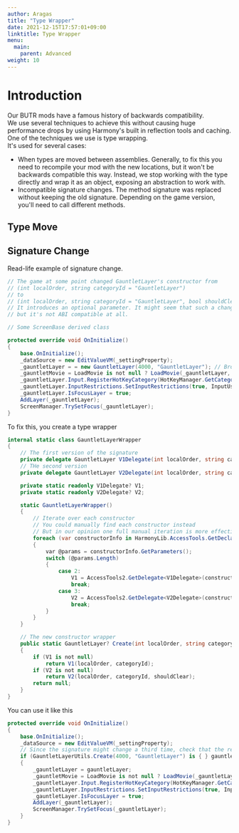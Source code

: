 ```yaml
---
author: Aragas
title: "Type Wrapper"
date: 2021-12-15T17:57:01+09:00
linktitle: Type Wrapper
menu:
  main:
    parent: Advanced
weight: 10
---
```


# Introduction
Our BUTR mods have a famous history of backwards compatibility.  
We use several techniques to achieve this without causing huge performance drops by using Harmony's built in reflection tools and caching.  
One of the techniques we use is type wrapping.  
It's used for several cases:
* When types are moved between assemblies. Generally, to fix this you need to recompile your mod with the new locations, but it won't be backwards compatible this way. Instead, we stop working with the type directly and wrap it as an object, exposing an abstraction to work with.
* Incompatible signature changes. The method signature was replaced without keeping the old signature. Depending on the game version, you'll need to call different methods.

## Type Move

## Signature Change
Read-life example of signature change.
```csharp
// The game at some point changed GauntletLayer's constructor from
// (int localOrder, string categoryId = "GauntletLayer")
// to
// (int localOrder, string categoryId = "GauntletLayer", bool shouldClear = false)
// It introduces an optional parameter. It might seem that such a change is backward compatible,
// but it's not ABI compatible at all.

// Some ScreenBase derived class

protected override void OnInitialize()
{
    base.OnInitialize();
    _dataSource = new EditValueVM(_settingProperty);
    _gauntletLayer = = new GauntletLayer(4000, "GauntletLayer"); // Broken
    _gauntletMovie = LoadMovie is not null ? LoadMovie(_gauntletLayer, "EditValueView_MCM", _dataSource) : null; // ignore for now
    _gauntletLayer.Input.RegisterHotKeyCategory(HotKeyManager.GetCategory("ChatLogHotKeyCategory"));
    _gauntletLayer.InputRestrictions.SetInputRestrictions(true, InputUsageMask.All);
    _gauntletLayer.IsFocusLayer = true;
    AddLayer(_gauntletLayer);
    ScreenManager.TrySetFocus(_gauntletLayer);
}
```

To fix this, you create a type wrapper
```csharp
internal static class GauntletLayerWrapper
{
    // The first version of the signature
    private delegate GauntletLayer V1Delegate(int localOrder, string categoryId = "GauntletLayer");
    // THe second version
    private delegate GauntletLayer V2Delegate(int localOrder, string categoryId = "GauntletLayer", bool shouldClear = false);

    private static readonly V1Delegate? V1;
    private static readonly V2Delegate? V2;

    static GauntletLayerWrapper()
    {
        // Iterate over each constructor
        // You could manually find each constructor instead
        // But in our opinion one full manual iteration is more effectice
        foreach (var constructorInfo in HarmonyLib.AccessTools.GetDeclaredConstructors(typeof(GauntletLayer), false))
        {
            var @params = constructorInfo.GetParameters();
            switch (@params.Length)
            {
                case 2:
                    V1 = AccessTools2.GetDelegate<V1Delegate>(constructorInfo);
                    break;
                case 3:
                    V2 = AccessTools2.GetDelegate<V2Delegate>(constructorInfo);
                    break;
            }
        }
    }

    // The new constructor wrapper
    public static GauntletLayer? Create(int localOrder, string categoryId = "GauntletLayer", bool shouldClear = false)
    {
        if (V1 is not null)
            return V1(localOrder, categoryId);
        if (V2 is not null)
            return V2(localOrder, categoryId, shouldClear);
        return null;
    }
}
```

You can use it like this
```csharp
protected override void OnInitialize()
{
    base.OnInitialize();
    _dataSource = new EditValueVM(_settingProperty);
    // Since the signature might change a third time, check that the result is not null
    if (GauntletLayerUtils.Create(4000, "GauntletLayer") is { } gauntletLayer)
    {
        _gauntletLayer = gauntletLayer;
        _gauntletMovie = LoadMovie is not null ? LoadMovie(_gauntletLayer, "EditValueView_MCM", _dataSource) : null; // ignore for now
        _gauntletLayer.Input.RegisterHotKeyCategory(HotKeyManager.GetCategory("ChatLogHotKeyCategory"));
        _gauntletLayer.InputRestrictions.SetInputRestrictions(true, InputUsageMask.All);
        _gauntletLayer.IsFocusLayer = true;
        AddLayer(_gauntletLayer);
        ScreenManager.TrySetFocus(_gauntletLayer);
    }
}
```
